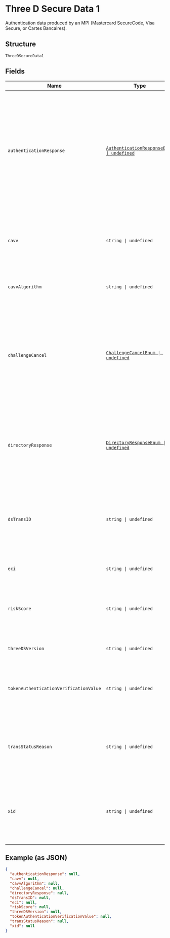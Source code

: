 
# Three D Secure Data 1

Authentication data produced by an MPI (Mastercard SecureCode, Visa Secure, or Cartes Bancaires).

## Structure

`ThreeDSecureData1`

## Fields

| Name | Type | Tags | Description |
|  --- | --- | --- | --- |
| `authenticationResponse` | [`AuthenticationResponseEnum \| undefined`](../../doc/models/authentication-response-enum.md) | Optional | In 3D Secure 1, the authentication response if the shopper was redirected.<br><br>In 3D Secure 2, this is the `transStatus` from the challenge result. If the transaction was frictionless, omit this parameter. |
| `cavv` | `string \| undefined` | Optional | The cardholder authentication value (base64 encoded, 20 bytes in a decoded form). |
| `cavvAlgorithm` | `string \| undefined` | Optional | The CAVV algorithm used. Include this only for 3D Secure 1. |
| `challengeCancel` | [`ChallengeCancelEnum \| undefined`](../../doc/models/challenge-cancel-enum.md) | Optional | Indicator informing the Access Control Server (ACS) and the Directory Server (DS) that the authentication has been cancelled. For possible values, refer to [3D Secure API reference](https://docs.adyen.com/online-payments/3d-secure/api-reference#mpidata). |
| `directoryResponse` | [`DirectoryResponseEnum \| undefined`](../../doc/models/directory-response-enum.md) | Optional | In 3D Secure 1, this is the enrollment response from the 3D directory server.<br><br>In 3D Secure 2, this is the `transStatus` from the `ARes`. |
| `dsTransID` | `string \| undefined` | Optional | Supported for 3D Secure 2. The unique transaction identifier assigned by the Directory Server (DS) to identify a single transaction. |
| `eci` | `string \| undefined` | Optional | The electronic commerce indicator. |
| `riskScore` | `string \| undefined` | Optional | Risk score calculated by Directory Server (DS). Required for Cartes Bancaires integrations. |
| `threeDSVersion` | `string \| undefined` | Optional | The version of the 3D Secure protocol. |
| `tokenAuthenticationVerificationValue` | `string \| undefined` | Optional | Network token authentication verification value (TAVV). The network token cryptogram. |
| `transStatusReason` | `string \| undefined` | Optional | Provides information on why the `transStatus` field has the specified value. For possible values, refer to [our docs](https://docs.adyen.com/online-payments/3d-secure/api-reference#possible-transstatusreason-values). |
| `xid` | `string \| undefined` | Optional | Supported for 3D Secure 1. The transaction identifier (Base64-encoded, 20 bytes in a decoded form). |

## Example (as JSON)

```json
{
  "authenticationResponse": null,
  "cavv": null,
  "cavvAlgorithm": null,
  "challengeCancel": null,
  "directoryResponse": null,
  "dsTransID": null,
  "eci": null,
  "riskScore": null,
  "threeDSVersion": null,
  "tokenAuthenticationVerificationValue": null,
  "transStatusReason": null,
  "xid": null
}
```

